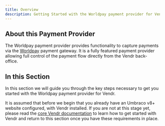 ```yaml
---
title: Overview
description: Getting Started with the Worldpay payment provider for Vendr, the eCommerce solution for Umbraco v8+
---
```


## About this Payment Provider

The Worldpay payment provider provides functionality to capture payments via the [Worldpay](https://www.worldpay.com/) payment gateway. It is a fully featured payment provider allowing full control of the payment flow directly from the Vendr back-office.

## In this Section

In this section we will guide you through the key steps necessary to get you started with the Worldpay payment provider for Vendr.

It is assumed that before we begin that you already have an Umbraco v8+ website configured, with Vendr installed. If you are not at this stage yet, please read the [core Vendr documentation](../../../../../core/) to learn how to get started with Vendr and return to this section once you have these requirements in place.